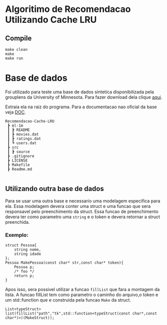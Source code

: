 # Algoritimo de Recomendacao Utilizando Cache LRU
## Compile
```
make clean
make
make run
```
# Base de dados
Foi utilizado para teste uma base de dados sintetica disponibilizada pela grouplens da University of Minnesota. Para fazer download dela clique [aqui](http://files.grouplens.org/datasets/movielens/ml-1m.zip).

Extraia ela na raiz do programa.
Para a documentacao nao oficial da base veja [DOC](https://github.com/Numb4r/Recomendacao-Cache-LRU/blob/master/Doc.md).
```
Recomendacao-Cache-LRU
 ┣ ml-1m
 ┃ ┣ README
 ┃ ┣ movies.dat
 ┃ ┣ ratings.dat
 ┃ ┗ users.dat
 ┣ src
 ┃ ┣ source
 ┣ .gitignore
 ┣ LICENSE
 ┣ Makefile
 ┣ Readme.md
 
```
## Utilizando outra base de dados
Para se usar uma outra base e necessario uma modelagem especifica para ela.
Essa modelagem devera conter uma struct e uma funcao que sera responsavel pelo preenchimento da struct.
Essa funcao de preenchimento devera ter como parametro uma `string` e o token e devera retornar a struct preenchida.
### Exemplo:
```
struct Pessoa{
    string nome,
    string idade
};
Pessoa MakePessoa(const char* str,const char* token){
    Pessoa p;
    /* foo */
    return p;
}
```
Apos isso, sera possivel utilizar a funcao `fillList` que fara a montagem da lista.
A funcao fillList tem como parametro o caminho do arquivo,o token e um std::function que e construida pela funcao `Make` da struct.
```
List<typeStruct> list(fillList("path","tk",std::function<typeStruct(const char*,const char*)>)(MakeStruct));
```